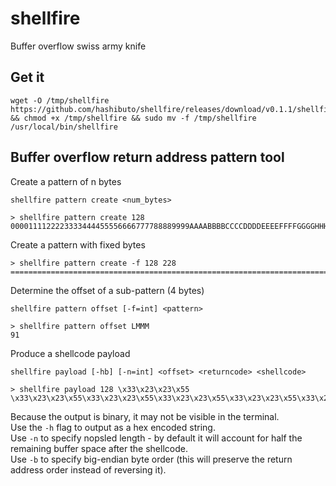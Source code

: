 # shellfire
Buffer overflow swiss army knife

## Get it
```
wget -O /tmp/shellfire https://github.com/hashibuto/shellfire/releases/download/v0.1.1/shellfire && chmod +x /tmp/shellfire && sudo mv -f /tmp/shellfire /usr/local/bin/shellfire
```


## Buffer overflow return address pattern tool

Create a pattern of n bytes

`shellfire pattern create <num_bytes>`

```
> shellfire pattern create 128
0000111122223333444455556666777788889999AAAABBBBCCCCDDDDEEEEFFFFGGGGHHHHIIIIJJJJKKKKLLLLMMMMNNNNOOOOPPPPQQQQRRRRSSSSTTTTUUUUVVVV
```

Create a pattern with fixed bytes

```
> shellfire pattern create -f 128 228
================================================================================================================================0000111122223333444455556666777788889999AAAABBBBCCCCDDDDEEEEFFFFGGGGHHHHIIIIJJJJKKKKLLLLMMMMNNNNOOOO
```

Determine the offset of a sub-pattern (4 bytes)

`shellfire pattern offset [-f=int] <pattern>`

```
> shellfire pattern offset LMMM
91
```

Produce a shellcode payload

`shellfire payload [-hb] [-n=int] <offset> <returncode> <shellcode>`

```
> shellfire payload 128 \x33\x23\x23\x55 \x33\x23\x23\x55\x33\x23\x23\x55\x33\x23\x23\x55\x33\x23\x23\x55\x33\x23\x23\x55`
```

Because the output is binary, it may not be visible in the terminal.  
Use the `-h` flag to output as a hex encoded string.  
Use `-n` to specify nopsled length - by default it will account for half the remaining buffer space after the shellcode.  
Use `-b` to specify big-endian byte order (this will preserve the return address order instead of reversing it).